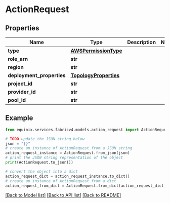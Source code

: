# ActionRequest


## Properties

Name | Type | Description | Notes
------------ | ------------- | ------------- | -------------
**type** | [**AWSPermissionType**](AWSPermissionType.md) |  | 
**role_arn** | **str** |  | 
**region** | **str** |  | 
**deployment_properties** | [**TopologyProperties**](TopologyProperties.md) |  | 
**project_id** | **str** |  | 
**provider_id** | **str** |  | 
**pool_id** | **str** |  | 

## Example

```python
from equinix.services.fabricv4.models.action_request import ActionRequest

# TODO update the JSON string below
json = "{}"
# create an instance of ActionRequest from a JSON string
action_request_instance = ActionRequest.from_json(json)
# print the JSON string representation of the object
print(ActionRequest.to_json())

# convert the object into a dict
action_request_dict = action_request_instance.to_dict()
# create an instance of ActionRequest from a dict
action_request_from_dict = ActionRequest.from_dict(action_request_dict)
```
[[Back to Model list]](../README.md#documentation-for-models) [[Back to API list]](../README.md#documentation-for-api-endpoints) [[Back to README]](../README.md)


